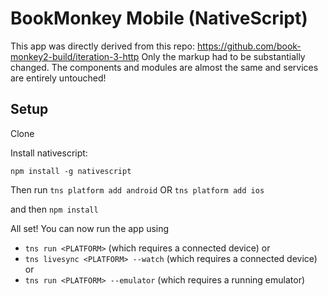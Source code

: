 # BookMonkey Mobile (NativeScript)

This app was directly derived from this repo:
https://github.com/book-monkey2-build/iteration-3-http
Only the markup had to be substantially changed. The components and modules are almost the same and services are entirely untouched!

## Setup

Clone

Install nativescript:

```
npm install -g nativescript
```

Then run 
`tns platform add android` OR
`tns platform add ios`

and then `npm install`

All set! You can now run the app using

* `tns run <PLATFORM>` (which requires a connected device) or 
* `tns livesync <PLATFORM> --watch` (which requires a connected device) or 
* `tns run <PLATFORM> --emulator` (which requires a running emulator)
